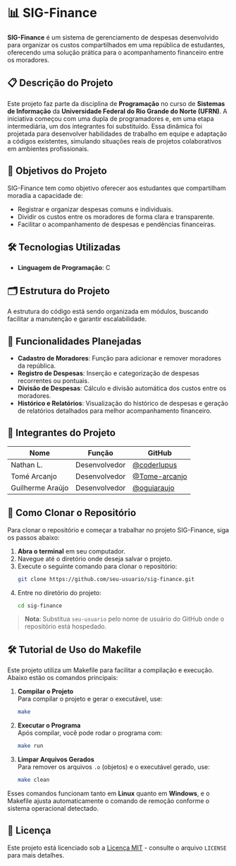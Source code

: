 
# 📊 SIG-Finance

**SIG-Finance** é um sistema de gerenciamento de despesas desenvolvido para organizar os custos compartilhados em uma república de estudantes, oferecendo uma solução prática para o acompanhamento financeiro entre os moradores.

## 📋 Descrição do Projeto

Este projeto faz parte da disciplina de **Programação** no curso de **Sistemas de Informação** da **Universidade Federal do Rio Grande do Norte (UFRN)**. A iniciativa começou com uma dupla de programadores e, em uma etapa intermediária, um dos integrantes foi substituído. Essa dinâmica foi projetada para desenvolver habilidades de trabalho em equipe e adaptação a códigos existentes, simulando situações reais de projetos colaborativos em ambientes profissionais.

## 🎯 Objetivos do Projeto

SIG-Finance tem como objetivo oferecer aos estudantes que compartilham moradia a capacidade de:

- Registrar e organizar despesas comuns e individuais.
- Dividir os custos entre os moradores de forma clara e transparente.
- Facilitar o acompanhamento de despesas e pendências financeiras.

## 🛠️ Tecnologias Utilizadas

- **Linguagem de Programação**: C

## 🗂️ Estrutura do Projeto

A estrutura do código está sendo organizada em módulos, buscando facilitar a manutenção e garantir escalabilidade.

## 🔧 Funcionalidades Planejadas

- **Cadastro de Moradores**: Função para adicionar e remover moradores da república.
- **Registro de Despesas**: Inserção e categorização de despesas recorrentes ou pontuais.
- **Divisão de Despesas**: Cálculo e divisão automática dos custos entre os moradores.
- **Histórico e Relatórios**: Visualização do histórico de despesas e geração de relatórios detalhados para melhor acompanhamento financeiro.

## 👥 Integrantes do Projeto

| Nome                | Função                 | GitHub                             |
|---------------------|------------------------|------------------------------------|
| Nathan L.    | Desenvolvedor          | [@coderlupus](https://github.com/coderlupus) |
| Tomé Arcanjo       | Desenvolvedor          | [@Tome-arcanjo](https://github.com/Tome-arcanjo) |
| Guilherme Araújo | Desenvolvedor      | [@oguiaraujo](https://github.com/oguiaraujo) |
## 🚀 Como Clonar o Repositório

Para clonar o repositório e começar a trabalhar no projeto SIG-Finance, siga os passos abaixo:

1. **Abra o terminal** em seu computador.
2. Navegue até o diretório onde deseja salvar o projeto.
3. Execute o seguinte comando para clonar o repositório:
   ```bash
   git clone https://github.com/seu-usuario/sig-finance.git
   ```
4. Entre no diretório do projeto:
   ```bash
   cd sig-finance
   ```

> **Nota**: Substitua `seu-usuario` pelo nome de usuário do GitHub onde o repositório está hospedado.

## 🛠️ Tutorial de Uso do Makefile

Este projeto utiliza um Makefile para facilitar a compilação e execução. Abaixo estão os comandos principais:

1. **Compilar o Projeto**  
   Para compilar o projeto e gerar o executável, use:
   ```bash
   make
   ```

2. **Executar o Programa**  
   Após compilar, você pode rodar o programa com:
   ```bash
   make run
   ```

3. **Limpar Arquivos Gerados**  
   Para remover os arquivos `.o` (objetos) e o executável gerado, use:
   ```bash
   make clean
   ```

Esses comandos funcionam tanto em **Linux** quanto em **Windows**, e o Makefile ajusta automaticamente o comando de remoção conforme o sistema operacional detectado.

## 📜 Licença

Este projeto está licenciado sob a [Licença MIT](https://opensource.org/licenses/MIT) - consulte o arquivo `LICENSE` para mais detalhes.
